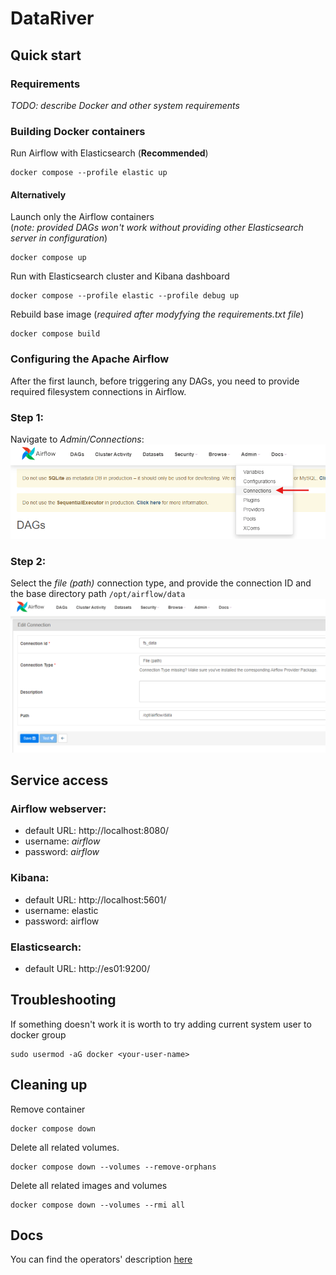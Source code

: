 # DataRiver

## Quick start
### Requirements
_TODO: describe Docker and other system requirements_


### Building Docker containers

Run Airflow with Elasticsearch (**Recommended**) 
```
docker compose --profile elastic up
```

#### Alternatively
Launch only the Airflow containers \
(*note: provided DAGs won't work without providing other Elasticsearch server in configuration*)
```
docker compose up
```

Run with Elasticsearch cluster and Kibana dashboard
```
docker compose --profile elastic --profile debug up
```

Rebuild base image (_required after modyfying the requirements.txt file_)
```
docker compose build
```
### Configuring the Apache Airflow
After the first launch, before triggering any DAGs, you need to provide required filesystem connections in Airflow.
### Step 1:

Navigate to _Admin/Connections_:
![instruction step 1](resources/fs_conn_id_1.png?raw=true)

### Step 2:

Select the _file (path)_ connection type, and provide the connection ID and the base directory path `/opt/airflow/data` \
![instruction step 2](resources/fs_data.png)


## Service access

### Airflow webserver:

- default URL: http://localhost:8080/
- username: _airflow_
- password: _airflow_


### Kibana:

- default URL: http://localhost:5601/
- username: elastic
- password: airflow

### Elasticsearch:

- default URL: http://es01:9200/

## Troubleshooting

If something doesn't work it is worth to try adding current system user to docker group
```
sudo usermod -aG docker <your-user-name>
```

## Cleaning up
Remove container
```
docker compose down
```

Delete all related volumes.
```
docker compose down --volumes --remove-orphans
```

Delete all related images and volumes
```
docker compose down --volumes --rmi all
```

## Docs

You can find the operators' description [here](docs.md)